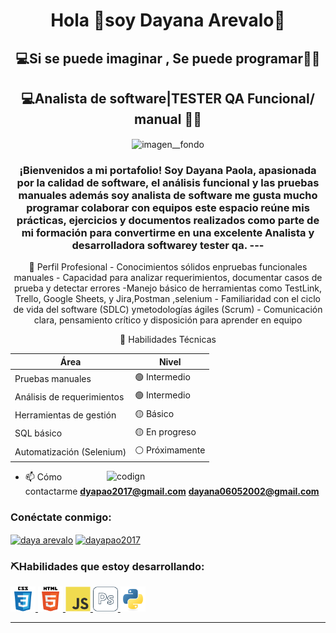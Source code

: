 <div id="header"align="center">
  <h1 align="center">Hola 👋soy Dayana Arevalo👩</h1>
  <h2 align="center">💻Si se puede imaginar , Se puede programar👩‍💻</h2>
<h2 align="center">💻Analista de software|TESTER QA Funcional/ manual 👩‍💻</h2>
  <img align="center"  height="300" width="900" alt="imagen__fondo" src="https://cecytebcs.edu.mx/wp-content/uploads/2022/02/programacion.jpeg">
  <h3 align="">¡Bienvenidos a mi portafolio!  
Soy Dayana Paola, apasionada por la calidad de software, el análisis funcional y las pruebas manuales además soy analista de software me gusta mucho programar colaborar con equipos este espacio reúne mis prácticas, ejercicios y documentos realizados como parte de mi formación para convertirme en una excelente Analista y desarrolladora softwarey tester qa.
---</h3>
<p>
🚀 Perfil Profesional
- Conocimientos sólidos enpruebas funcionales manuales
- Capacidad para analizar requerimientos, documentar casos de prueba y detectar errores
-Manejo básico de herramientas como TestLink, Trello, Google Sheets, y Jira,Postman ,selenium 
- Familiaridad con el ciclo de vida del software (SDLC) ymetodologías ágiles (Scrum)
- Comunicación clara, pensamiento crítico y disposición para aprender en equipo
</p>
<p>
🔧 Habilidades Técnicas

| Área                    | Nivel        |
|-------------------------|--------------|
| Pruebas manuales        | 🟢 Intermedio |
| Análisis de requerimientos | 🟢 Intermedio |
| Herramientas de gestión | 🟡 Básico     |
| SQL básico              | 🟡 En progreso |
| Automatización (Selenium) | ⚪ Próximamente |
</p>
</div>

<img align="right" alt="codign" width="350" src="https://mir-s3-cdn-cf.behance.net/project_modules/disp/601014116770475.6068beff4640a.gif">

- 📫 Cómo contactarme **dyapao2017@gmail.com**
**dayana06052002@gmail.com**


<h3 align="left">Conéctate conmigo:</h3>
<p align="left">
<a href="https://fb.com/daya arevalo" target="blank"><img align="center" src="https://raw.githubusercontent.com/rahuldkjain/github-profile-readme-generator/master/src/images/icons/Social/facebook.svg" alt="daya arevalo" height="30" width=" 40" /></a> <a href="https://instagram.com/dayapao2017" target="blank"><img align="center" src="https://raw.githubusercontent.com/rahuldkjain/github-profile-readme-generator/master/src/images/icons/Social/instagram.svg" alt="dayapao2017" height="30" width="40" /></a></p>


<h3 align="left"> ⛏Habilidades que estoy desarrollando:</h3>
<p align="left"> <a href="https://www.w3schools.com/css/" target="_blank" rel="noreferrer"> <img src="https://raw.githubusercontent.com/devicons/devicon/master/icons/css3/css3-original-wordmark.svg" alt="css3" width="40" height="40"/> </a> <a href="https://www.w3.org/html/" target="_blank" rel="noreferrer"> <img src="https://raw.githubusercontent.com/devicons/devicon/master/icons/html5/html5-original-wordmark.svg" alt="html5" width="40" height="40"/> </a> <a href="https://developer.mozilla.org/en-US/docs/Web/JavaScript" target="_blank" rel="noreferrer"> <img src="https://raw.githubusercontent.com/devicons/devicon/master/icons/javascript/javascript-original.svg" alt="javascript" width="40" height="40"/> </a> <a href="https://www.photoshop.com/en" target="_blank" rel="noreferrer"> <img src="https://raw.githubusercontent.com/devicons/devicon/master/icons/photoshop/photoshop-line.svg" alt="photoshop" width="40" height="40"/> </a> <a href="https://www.python.org" target="_blank" rel="noreferrer"> <img src="https://raw.githubusercontent.com/devicons/devicon/master/icons/python/python-original.svg" alt="python" width="40" height="40"/> </a> </p>

---



